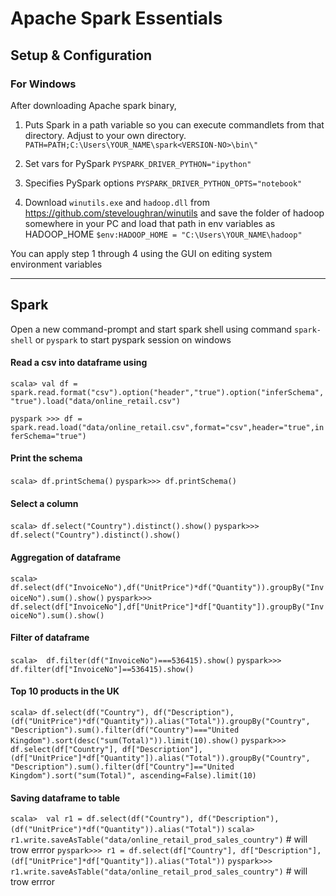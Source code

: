 # Apache Spark Essentials


## Setup & Configuration

### For Windows

After downloading Apache spark binary,

1) Puts Spark in a path variable so you can execute commandlets from that directory.  Adjust to your own directory.
`PATH=PATH;C:\Users\YOUR_NAME\spark<VERSION-NO>\bin\"`

2) Set vars for PySpark
`PYSPARK_DRIVER_PYTHON="ipython"`

3) Specifies PySpark options
`PYSPARK_DRIVER_PYTHON_OPTS="notebook"`

4) Download `winutils.exe` and `hadoop.dll` from https://github.com/steveloughran/winutils and save the folder of hadoop somewhere in your PC and load that path in env variables as HADOOP_HOME
`$env:HADOOP_HOME = "C:\Users\YOUR_NAME\hadoop"`

You can apply step 1 through 4 using the GUI on editing system environment variables

---

## Spark
Open a new command-prompt and start spark shell using command `spark-shell` or `pyspark` to start pyspark session on windows

#### Read a csv into dataframe using
`scala> val df = spark.read.format("csv").option("header","true").option("inferSchema","true").load("data/online_retail.csv")`

`pyspark >>> df = spark.read.load("data/online_retail.csv",format="csv",header="true",inferSchema="true")`

#### Print the schema
`scala> df.printSchema()`
`pyspark>>> df.printSchema()`

#### Select a column
`scala> df.select("Country").distinct().show()`
`pyspark>>> df.select("Country").distinct().show()`

#### Aggregation of dataframe
`scala> df.select(df("InvoiceNo"),df("UnitPrice")*df("Quantity")).groupBy("InvoiceNo").sum().show()`
`pyspark>>> df.select(df["InvoiceNo"],df["UnitPrice"]*df["Quantity"]).groupBy("InvoiceNo").sum().show()`

#### Filter of dataframe
`scala>  df.filter(df("InvoiceNo")===536415).show()`
`pyspark>>> df.filter(df["InvoiceNo"]==536415).show()`


#### Top 10 products in the UK
`scala> df.select(df("Country"), df("Description"),(df("UnitPrice")*df("Quantity")).alias("Total")).groupBy("Country", "Description").sum().filter(df("Country")==="United Kingdom").sort(desc("sum(Total)")).limit(10).show()`
`pyspark>>> df.select(df["Country"], df["Description"],(df["UnitPrice"]*df["Quantity"]).alias("Total")).groupBy("Country", "Description").sum().filter(df["Country"]=="United Kingdom").sort("sum(Total)", ascending=False).limit(10)`

#### Saving dataframe to table

`scala>  val r1 = df.select(df("Country"), df("Description"),(df("UnitPrice")*df("Quantity")).alias("Total"))`
`scala> r1.write.saveAsTable("data/online_retail_prod_sales_country")` # will trow errror
`pyspark>>> r1 = df.select(df["Country"], df["Description"],(df["UnitPrice"]*df["Quantity"]).alias("Total"))`
`pyspark>>> r1.write.saveAsTable("data/online_retail_prod_sales_country")` # will trow errror